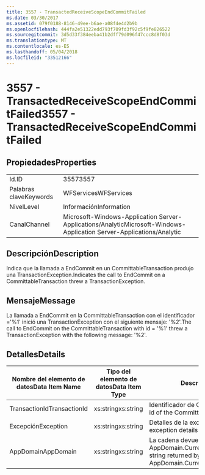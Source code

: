 ```yaml
---
title: 3557 - TransactedReceiveScopeEndCommitFailed
ms.date: 03/30/2017
ms.assetid: 079f0188-8146-49ee-b6ae-a08f4e4d2b9b
ms.openlocfilehash: 444fa2e51322edd793f709fd3f92c5f9fe826522
ms.sourcegitcommit: 3d5d33f384eeba41b2dff79d096f47ccc8d8f03d
ms.translationtype: MT
ms.contentlocale: es-ES
ms.lasthandoff: 05/04/2018
ms.locfileid: "33512166"
---
```

# <a name="3557---transactedreceivescopeendcommitfailed"></a><span data-ttu-id="273aa-102">3557 - TransactedReceiveScopeEndCommitFailed</span><span class="sxs-lookup"><span data-stu-id="273aa-102">3557 - TransactedReceiveScopeEndCommitFailed</span></span>
## <a name="properties"></a><span data-ttu-id="273aa-103">Propiedades</span><span class="sxs-lookup"><span data-stu-id="273aa-103">Properties</span></span>  
  
|||  
|-|-|  
|<span data-ttu-id="273aa-104">Id.</span><span class="sxs-lookup"><span data-stu-id="273aa-104">ID</span></span>|<span data-ttu-id="273aa-105">3557</span><span class="sxs-lookup"><span data-stu-id="273aa-105">3557</span></span>|  
|<span data-ttu-id="273aa-106">Palabras clave</span><span class="sxs-lookup"><span data-stu-id="273aa-106">Keywords</span></span>|<span data-ttu-id="273aa-107">WFServices</span><span class="sxs-lookup"><span data-stu-id="273aa-107">WFServices</span></span>|  
|<span data-ttu-id="273aa-108">Nivel</span><span class="sxs-lookup"><span data-stu-id="273aa-108">Level</span></span>|<span data-ttu-id="273aa-109">Información</span><span class="sxs-lookup"><span data-stu-id="273aa-109">Information</span></span>|  
|<span data-ttu-id="273aa-110">Canal</span><span class="sxs-lookup"><span data-stu-id="273aa-110">Channel</span></span>|<span data-ttu-id="273aa-111">Microsoft-Windows-Application Server-Applications/Analytic</span><span class="sxs-lookup"><span data-stu-id="273aa-111">Microsoft-Windows-Application Server-Applications/Analytic</span></span>|  
  
## <a name="description"></a><span data-ttu-id="273aa-112">Descripción</span><span class="sxs-lookup"><span data-stu-id="273aa-112">Description</span></span>  
 <span data-ttu-id="273aa-113">Indica que la llamada a EndCommit en un CommittableTransaction produjo una TransactionException.</span><span class="sxs-lookup"><span data-stu-id="273aa-113">Indicates the call to EndCommit on a CommittableTransaction threw a TransactionException.</span></span>  
  
## <a name="message"></a><span data-ttu-id="273aa-114">Mensaje</span><span class="sxs-lookup"><span data-stu-id="273aa-114">Message</span></span>  
 <span data-ttu-id="273aa-115">La llamada a EndCommit en la CommittableTransaction con el identificador ='%1' inició una TransactionException con el siguiente mensaje: '%2'.</span><span class="sxs-lookup"><span data-stu-id="273aa-115">The call to EndCommit on the CommittableTransaction with id = '%1' threw a TransactionException with the following message: '%2'.</span></span>  
  
## <a name="details"></a><span data-ttu-id="273aa-116">Detalles</span><span class="sxs-lookup"><span data-stu-id="273aa-116">Details</span></span>  
  
|<span data-ttu-id="273aa-117">Nombre del elemento de datos</span><span class="sxs-lookup"><span data-stu-id="273aa-117">Data Item Name</span></span>|<span data-ttu-id="273aa-118">Tipo del elemento de datos</span><span class="sxs-lookup"><span data-stu-id="273aa-118">Data Item Type</span></span>|<span data-ttu-id="273aa-119">Descripción</span><span class="sxs-lookup"><span data-stu-id="273aa-119">Description</span></span>|  
|--------------------|--------------------|-----------------|  
|<span data-ttu-id="273aa-120">TransactionId</span><span class="sxs-lookup"><span data-stu-id="273aa-120">TransactionId</span></span>|<span data-ttu-id="273aa-121">xs:string</span><span class="sxs-lookup"><span data-stu-id="273aa-121">xs:string</span></span>|<span data-ttu-id="273aa-122">Identificador de CommittableTransaction.</span><span class="sxs-lookup"><span data-stu-id="273aa-122">The id of the CommittableTransaction.</span></span>|  
|<span data-ttu-id="273aa-123">Excepción</span><span class="sxs-lookup"><span data-stu-id="273aa-123">Exception</span></span>|<span data-ttu-id="273aa-124">xs:string</span><span class="sxs-lookup"><span data-stu-id="273aa-124">xs:string</span></span>|<span data-ttu-id="273aa-125">Detalles de la excepción para la excepción</span><span class="sxs-lookup"><span data-stu-id="273aa-125">The exception details for the exception</span></span>|  
|<span data-ttu-id="273aa-126">AppDomain</span><span class="sxs-lookup"><span data-stu-id="273aa-126">AppDomain</span></span>|<span data-ttu-id="273aa-127">xs:string</span><span class="sxs-lookup"><span data-stu-id="273aa-127">xs:string</span></span>|<span data-ttu-id="273aa-128">La cadena devuelta por AppDomain.CurrentDomain.FriendlyName.</span><span class="sxs-lookup"><span data-stu-id="273aa-128">The string returned by AppDomain.CurrentDomain.FriendlyName.</span></span>|
